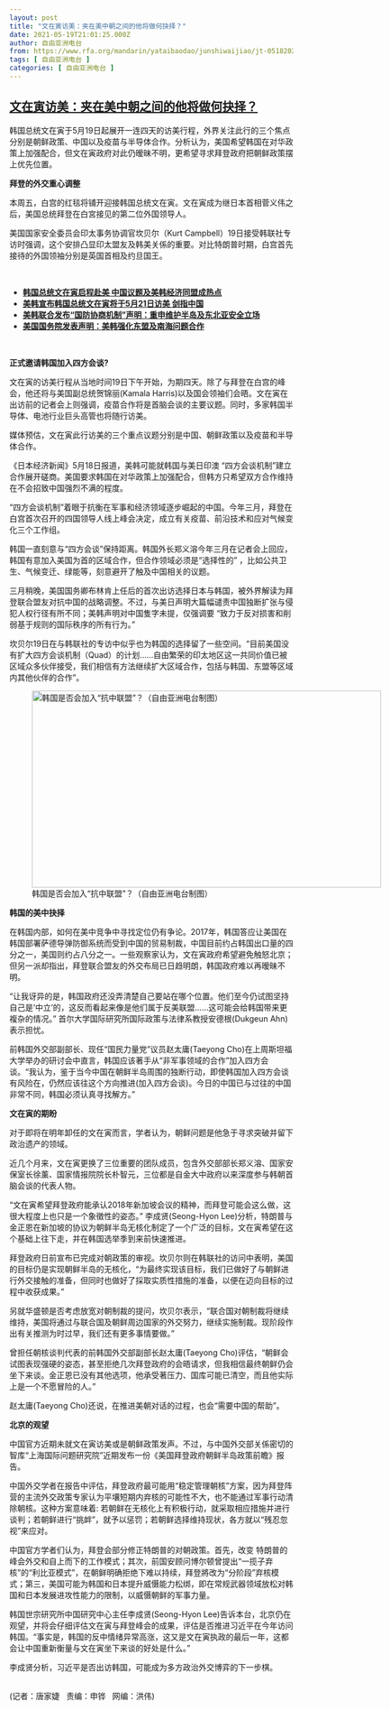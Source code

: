 ```yaml
---
layout: post
title: "文在寅访美：夹在美中朝之间的他将做何抉择？"
date: 2021-05-19T21:01:25.000Z
author: 自由亚洲电台
from: https://www.rfa.org/mandarin/yataibaodao/junshiwaijiao/jt-05182021100644.html
tags: [ 自由亚洲电台 ]
categories: [ 自由亚洲电台 ]
---
```

<!--1621458085000-->
[文在寅访美：夹在美中朝之间的他将做何抉择？](https://www.rfa.org/mandarin/yataibaodao/junshiwaijiao/jt-05182021100644.html)
------

<div>
<p></p><p>韩国总统文在寅于5月19日起展开一连四天的访美行程，外界关注此行的三个焦点分别是朝鲜政策、中国以及疫苗与半导体合作。分析认为，美国希望韩国在对华政策上加强配合，但文在寅政府对此仍暧昧不明，更希望寻求拜登政府把朝鲜政策摆上优先位置。<span><strong></strong></span></p><p><span><strong><span>拜登的外交重心调整</span></strong><strong>      </strong></span></p><p><span>本周五，白宫的红毯将铺开迎接韩国总统文在寅。文在寅成为继日本首相菅义伟之后，美国总统拜登在白宮接见的第二位外国领导人。</span></p><p><span><span>美国国家安全委员会印太事务协调官坎贝尔（</span>Kurt Campbell）19日接受韩联社专访时强调，这个安排凸显印太盟友及韩美关係的重要。对比特朗普时期，白宫首先接待的外国领袖分别是英国首相及约旦国王。</span></p><p><br/></p><ul><li><a href="https://www.rfa.org/mandarin/Xinwen/6-05192021085726.html"><strong>韩国总统文在寅启程赴美 中国议题及美韩经济同盟成热点</strong></a></li><li><a href="https://www.rfa.org/mandarin/Xinwen/2-04302021080916.html"><strong>美韩宣布韩国总统文在寅将于5月21日访美 剑指中国</strong></a></li><li><strong><a href="https://www.rfa.org/mandarin/Xinwen/9-05142021130927.html">美韩联合发布“国防协商机制”声明：重申维护半岛及东北亚安全立场</a></strong></li><li><strong><a href="https://www.rfa.org/mandarin/Xinwen/8-05142021111425.html">美国国务院发表声明：美韩强化东盟及南海问题合作</a></strong></li></ul><p><br/></p><p><span><strong><span>正式邀请韩国加入四方会谈</span></strong><strong>?</strong></span></p><p><span><span>文在寅的访美行程从当地时间</span>19日下午开始，为期四天。除了与拜登在白宫的峰会，他还将与美国副总统贺锦丽(Kamala Harris)以及国会领袖们会晤。文在寅在出访前的记者会上则强调，疫苗合作将是首脑会谈的主要议题。同时，多家韩国半导体、电池行业巨头高管也将随行访美。</span></p><p><span>媒体预估，文在寅此行访美的三个重点议题分别是中国、朝鲜政策以及疫苗和半导体合作。</span></p><p><span><span>《日本经济新闻》</span>5月18日报道，美韩可能就韩国与美日印澳 <span>“四方会谈机制</span>”建立合作展开磋商。美国要求韩国在对华政策上加强配合，但韩方只希望双方合作维持在不会招致中国强烈不满的程度。</span></p><p><span><span>“四方会谈机制”着眼于抗衡在军事和经济领域逐步崛起的中国。今年三</span>月，拜登在白宫首次召开的四国领导人线上峰会决定，成立有关疫苗、前沿技术和应对气候变化三个工作组。</span></p><p><span><span>韩国一直刻意与“四方会谈”保持距离。韩国外长郑义溶今年三月在记者会上回应，韩国有意加入美国为首的区域合作，但合作领域必须是“选择性的”</span> <span>，比如公共卫生、气候变迁、绿能等，刻意避开了触及中国相关的议题。</span></span></p><p><span><span>三月稍晚，美国国务卿布林肯上任后的首次出访选择日本与韩国，被外界解读为拜登联合盟友对抗中国的战略调整。不过，与美日声明大篇幅谴责中国独断扩张与侵犯人权行径有所不同；美韩声明对中国隻字未提，仅强调要</span> “致力于反对损害和削弱基于规则的国际秩序的所有行为。”</span></p><p><span><span>坎贝尔</span>19日在与韩联社的专访中似乎也为韩国的选择留了一些空间。“<span>目前美国没有扩大四方会谈机制（</span><span>Quad</span><span>）的计划……自由繁荣的印太地区这一共同价值已被区域众多伙伴接受，我们相信有方法继续扩大区域合作，包括与韩国、东盟等区域内其他伙伴的合作</span><span>”。</span></span></p><p><span><span><figure class="image-richtext image-inline captioned" style="width:620px;"><img alt="韩国是否会加入“抗中联盟”？（自由亚洲电台制图）" height="349" src="https://www.rfa.org/mandarin/yataibaodao/junshiwaijiao/jt-05182021100644.html/jt0519.jpg/@@images/dddd1a59-be30-4036-bec5-84dc0ffc1da1.jpeg" title="jt0519.jpg" width="620"/><figcaption class="image-caption">韩国是否会加入“抗中联盟”？（自由亚洲电台制图）</figcaption><small></small></figure></span></span></p><p><span><strong><span>韩国的美中抉择</span></strong></span></p><p><span><span>在韩国内部，如何在美中竞争中寻找定位仍有争论。</span>2017年，韩国答应让美国在韩国部署萨德导弹防御系统而受到中国的贸易制裁，中国目前约占韩国出口量的四分之一，美国则约占八分之一。一些观察家认为，文在寅政府希望避免触怒北京；但另一派却指出，拜登联合盟友的外交布局已日趋明朗，韩国政府难以再暧昧不明。</span></p><p><span><span>“<span>让我讶异的是，韩国政府还没弄清楚自己要站</span>在哪个位置。他们至今仍试图坚持自己是‘中立’的，这反而看起来像是他们属于反美联盟……这可能会给韩国带来更複杂的情况。”</span> <span>首尔大学国际研究所国际政策与法律系教授安德根</span>(Dukgeun Ahn) 表示担忧。</span></p><p><span><span>前韩国外交部副部长、现任“国民力量党”议员赵太庸</span>(Taeyong Cho)在上周斯坦福大学举办的研讨会中直言，韩国应该著手从“非军事领域的合作”加入四方会谈。“<span>我认为，鉴于当今中国在朝鲜半岛周围的独断行动，即使韩国加入四方会谈有风险在，仍然应该往这个方向推进</span><span>(</span><span>加入四方会谈</span><span>)</span><span>。今日的中国已与过往的中国非常不同，韩国必须认真寻找解方</span><span>。”</span></span></p><p><span><strong><span>文在寅的期盼</span></strong></span></p><p><span>对于即将在明年卸任的文在寅而言，学者认为，朝鲜问题是他急于寻求突破并留下政治遗产的领域。</span></p><p><span>近几个月来，文在寅更换了三位重要的团队成员，包含外交部部长郑义溶、国家安保室长徐薰、国家情报院院长朴智元，三位都是自金大中政府以来深度参与韩朝首脑会谈的代表人物。</span></p><p><span><span>“<span>文在寅希望拜登政府能承认</span></span><span>2018</span><span>年新加坡会议的精神，而拜登可能会这么做，这很大程度上也只是一个象徵性的姿态</span><span>。”</span> <span>李成贤</span>(Seong-Hyon Lee)分析，特朗普与金正恩在新加坡的协议为朝鲜半岛无核化制定了一个广泛的目标，文在寅希望在这个基础上往下走，并在韩国选举季到来前快速推进。</span></p><p><span>拜登政府日前宣布已完成对朝政策的审视。坎贝尔则在韩联社的访问中表明，美国的目标仍是实现朝鲜半岛的无核化，“为最终实现该目标，我们已做好了与朝鲜进行外交接触的准备，但同时也做好了採取实质性措施的准备，以便在迈向目标的过程中收获成果。”</span></p><p><span>另就华盛顿是否考虑放宽对朝制裁的提问，坎贝尔表示，“联合国对朝制裁将继续维持，美国将通过与联合国及朝鲜周边国家的外交努力，继续实施制裁。现阶段作出有关推测为时过早，我们还有更多事情要做。”</span></p><p><span><span>曾担任朝核谈判代表的前韩国外交部副部长赵太庸</span>(Taeyong Cho)评估，“<span>朝鲜会试图表现强硬的姿态，甚至拒绝几次拜登政府的会晤请求，但我相信最终朝鲜仍会坐下来谈。金正恩已没有其他选项，他承受著压力、国库可能已清空，而且他实际上是一个不愿冒险的人。</span>”</span></p><p><span><span>赵太庸</span>(Taeyong Cho)还说，在推进美朝对话的过程，也会“需要中国的帮助”。</span></p><p><span><strong><span>北京的观望</span></strong></span></p><p><span><span>中国官方近期未就文在寅访美或是朝鲜政策发声。不过，与中国外交部关係密切的智库</span>“上海国际问题研究院”近期发布一份《美国拜登政府朝鲜半岛政策前瞻》报告。</span></p><p><span><span>中国外交学者在报告中评估，拜登政府最可能用“稳定管理朝核”方案，因为拜登阵营的主流外交政策专家认为平壤短期内弃核的可能性不大，也不能通过军事行动清除朝核。这种方案意味着</span>: 若朝鲜在无核化上有积极行动，就采取相应措施并进行谈判；若朝鲜进行“挑衅”，就予以惩罚；若朝鲜选择维持现状，各方就以“残忍忽视”来应对。</span></p><p><span><span>中国官方学者们认为，拜登会部分修正特朗普的对朝政策。首先，改变</span> <span>特朗普的峰会外交和自上而下的工作模式；其次，前国安顾问博尔顿曾提出“一揽子弃核”的“利比亚模式”，在朝鲜明确拒绝下难以持续，拜登將改为“分阶段”弃核模式；第三，美国可能为韩国和日本提升威慑能力松绑，即在常规武器领域放松对韩国和日本发展进攻性能力的限制，以威慑朝鲜的军事力量。</span></span></p><p><span><span>韩国世宗研究所中国研究中心主任李成贤</span>(Seong-Hyon Lee)告诉本台，北京仍在观望，并将会仔细评估文在寅与拜登峰会的成果，评估是否推进习近平在今年访问韩国。<span>“<span>事实是，韩国的反中情绪异常高涨，这又是文在寅执政的最后一年，这都会让中国重新衡量与文在寅坐下来谈的好处是什么。</span>”</span></span></p><p><span>李成贤分析，习近平是否出访韩国，可能成为多方政治外交博弈的下一步棋。</span></p><p><br/>(记者：唐家婕   责编：申铧   网编：洪伟)</p>
</div>
